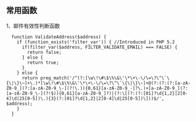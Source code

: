 ## 常用函数 ##

1、邮件有效性判断函数

	  function ValidateAddress($address) {
	    if (function_exists('filter_var')) { //Introduced in PHP 5.2
	      if(filter_var($address, FILTER_VALIDATE_EMAIL) === FALSE) {
	        return false;
	      } else {
	        return true;
	      }
	    } else {
	      return preg_match('/^(?:[\w\!\#\$\%\&\'\*\+\-\/\=\?\^\`\{\|\}\~]+\.)*[\w\!\#\$\%\&\'\*\+\-\/\=\?\^\`\{\|\}\~]+@(?:(?:(?:[a-zA-Z0-9_](?:[a-zA-Z0-9_\-](?!\.)){0,61}[a-zA-Z0-9_-]?\.)+[a-zA-Z0-9_](?:[a-zA-Z0-9_\-](?!$)){0,61}[a-zA-Z0-9_]?)|(?:\[(?:(?:[01]?\d{1,2}|2[0-4]\d|25[0-5])\.){3}(?:[01]?\d{1,2}|2[0-4]\d|25[0-5])\]))$/', $address);
	    }
	  }